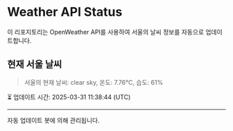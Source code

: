 
# Weather API Status

이 리포지토리는 OpenWeather API를 사용하여 서울의 날씨 정보를 자동으로 업데이트합니다.

## 현재 서울 날씨
> 서울의 현재 날씨: clear sky, 온도: 7.76°C, 습도: 61%

⏳ 업데이트 시간: 2025-03-31 11:38:44 (UTC)

---
자동 업데이트 봇에 의해 관리됩니다.
